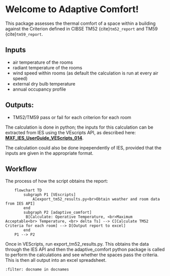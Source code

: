 # Welcome to Adaptive Comfort!

This package assesses the thermal comfort of a space within a building against the Criterion defined in CIBSE TM52 {cite}`tm52_report` and TM59 {cite}`tm59_report`.  

## Inputs
- air temperature of the rooms
- radiant temperature of the rooms
- wind speed within rooms (as default the calculation is run at every air speed)
- external dry bulb temperature
- annual occupancy profile

## Outputs: 
- TM52/TM59 pass or fail for each criterion for each room

The calculation is done in python; the inputs for this calculation can be extracted from IES using the VEscripts API, as described here: __[MXF_IES_UserGuide_VEScripts_014](https://wiki.maxfordham.com/pub/Main/MXFIESUSERGUIDEVESCRIPTS/MXF_IES_UserGuide_VEScripts_014.pdf)__. 

The calculation could also be done inpependently of IES, provided that the inputs are given in the appropriate format. 

## Workflow

The process of how the script obtains the report:

```{mermaid}
    flowchart TD
        subgraph P1 [VEscripts]
            A[export_tm52_results.py<br>Obtain weather and room data from IES API]
        end
        subgraph P2 [adaptive_comfort]
         B[Calculate: Operative Temperature, <br>Maximum Acceptable<br> Temperature, <br> delta Ts] --> C[Calculate TM52 Criteria for each room] --> D[Output report to excel]
        end
    P1 --> P2
```

Once in VEScripts, run export_tm52_results.py. This obtains the data through the IES API and then the adaptive_comfort python package is called to perform the calculations and see whether the spaces pass the criteria. This is then all output into an excel spreadsheet.

```{bibliography}
:filter: docname in docnames
```